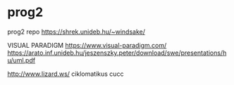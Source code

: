# prog2
prog2 repo
https://shrek.unideb.hu/~windsake/


VISUAL PARADIGM
https://www.visual-paradigm.com/
https://arato.inf.unideb.hu/jeszenszky.peter/download/swe/presentations/hu/uml.pdf

http://www.lizard.ws/ ciklomatikus cucc

